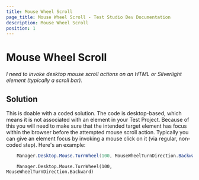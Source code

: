 ```yaml
---
title: Mouse Wheel Scroll
page_title: Mouse Wheel Scroll - Test Studio Dev Documentation
description: Mouse Wheel Scroll
position: 1
---
```

# Mouse Wheel Scroll

*I need to invoke desktop mouse scroll actions on an HTML or Silverlight element (typically a scroll bar).*

## Solution

This is doable with a coded solution. The code is desktop-based, which means it is not associated with an element in your Test Project. Because of this you will need to make sure that the intended target element has focus within the browser before the attempted mouse scroll action. Typically you can give an element focus by invoking a mouse click on it (via regular, non-coded step). Here's an example:

````C#
    Manager.Desktop.Mouse.TurnWheel(100, MouseWheelTurnDirection.Backward);
````
````VB
    Manager.Desktop.Mouse.TurnWheel(100, MouseWheelTurnDirection.Backward)
````

